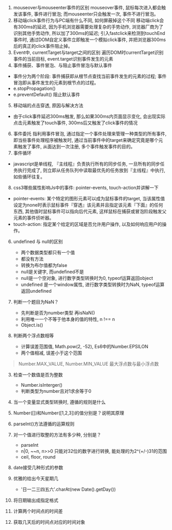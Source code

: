 
1. mouseover与mouseenter事件的区别
  mouseover事件, 鼠标每次进入都会触发该事件, 事件进行冒泡; 而mouseenter只会触发一次, 事件不进行冒泡。
2. 移动端click事件行为与PC端有什么不同, 如何屏蔽掉这个不同
  移动端click会有300ms的延迟, 因为手机浏览器需要处理复杂的手势动作, 浏览器厂商为了识别其他手势动作, 所以加了300ms的延迟; 引入fastclick来检测到touchEnd事件时, 通过DOM自定义事件立即触发一个模拟click事件, 并把浏览器300ms后的真正的click事件阻止掉。
3. Event中, currentTarget与target之间的区别
  遍历DOM时currentTarget识别事件的当前目标, event.target识别事件发生的元素
4. 事件捕获、事件冒泡、与阻止事件冒泡与默认事件
  + 事件分为两个阶段: 事件捕获即从根节点查找当前事件发生的元素的过程; 事件冒泡即从事件发生的元素到根节点的过程。
  + e.stopPropagation()
  + e.preventDefault() 阻止默认事件

5. 移动端的点击穿透, 原因与解决方法
  + 由于click事件延迟300ms触发, 那么如果300ms内页面显示变化, 会出现实际点击元素触发了touch事件, 300ms后又触发了click事件的情况
6. 事件委托
  指利用事件冒泡, 通过指定一个事件处理来管理一种类型的所有事件, 即当些事件处理程序被触发时, 通过当前事件中的target来确定究竟是哪个元素触发了事件, 从面达到一次注册, 多个事件触发事件的目的。
7. 事件循环
  + javascript是单线程, 『主线程』负责执行所有的同步任务, 一旦所有的同步任务执行完成了, 则立即从任务队列中读取最优先的任务放到『主线程』中执行, 如些循环往复。
8. css3哪些属性影响Js中的事件: pointer-events, touch-action并讲解一下
  + pointer-events: 某个特定的图形元素可以成为鼠标事件的target, 当该属性值设定为none时表示鼠标事件『穿透』该元素并且指定该元素『下面』的任何东西, 其他值时鼠标事件可以指向后代元素, 这样鼠标在捕获或冒泡阶段触发父元素的事件侦听器。
  + touch-action: 指定某个给定的区域是否允许用户操作, 以及如何响应用户的操作。
6. undefined 与 null的区别
    + 两个数据类型都只有一个值
    + 都没有方法
    + 转换为布尔值都为false
    + null是关键字, 而undefined不是
    + null是一个空对象, 进行数字类型转换时为0, typeof运算返回object
    + undefined 是一个window属性, 进行数字类型转换时为NaN, typeof运算返回undefined


11. 判断一个题目为NaN？
    + 先判断是否为number类型 再isNaN()
    + 利用唯一一个不等于他本身的值的特性, n !== n
    + Object.is()
12. 判断两个浮点数相等
    + 计算误差范围值, Math.pow(2, -52), Es6中的Number.EPSILON
    + 两个值相减, 误差小于这个范围

> Number.MAX_VALUE, Number.MIN_VALUE 最大浮点数与最小浮点数

3. 检查一个数值是否为整数
    + Number.isInterger()
    + 判断类型为number且对1求余等于0
4. 当一个变量显式类型转换时, 遵循的规则是什么
5. Number([])和Number([1,2,3])的值分别是？说明其原理
6. parseInt()方法遵循的运算规则
7. 对一个值进行取整的方法有多少种, 分别是？
    + parseInt
    + n|0, ~~n, n>>0 只能对32位的数字进行转换, 能处理的为2^(+/-)31的范围
    + ceil, floor, round

11. date接受几种形式的参数
12. 优雅的给出今天星期几
    + '日一二三四五六'.charAt(new Date().getDay())
13. 将日期输出成指定格式
14. 计算两个时间点的时间差
15. 获取几天后的时间点对应的时间对象
